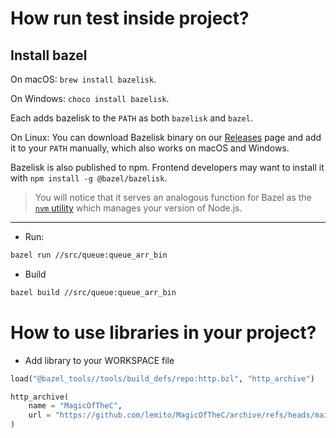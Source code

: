# How run test inside project?

## Install bazel
On macOS: `brew install bazelisk`.

On Windows: `choco install bazelisk`.

Each adds bazelisk to the `PATH` as both `bazelisk` and `bazel`.

On Linux: You can download Bazelisk binary on our [Releases](https://github.com/bazelbuild/bazelisk/releases) page and add it to your `PATH` manually, which also works on macOS and Windows.

Bazelisk is also published to npm.
Frontend developers may want to install it with `npm install -g @bazel/bazelisk`.

> You will notice that it serves an analogous function for Bazel as the
> [`nvm` utility](https://github.com/nvm-sh/nvm) which manages your version of Node.js.
--------
* Run:
```bash
bazel run //src/queue:queue_arr_bin
```
* Build
```bash
bazel build //src/queue:queue_arr_bin
```

# How to use libraries in your project?

* Add library to your WORKSPACE file
```py
load("@bazel_tools//tools/build_defs/repo:http.bzl", "http_archive")

http_archive(
    name = "MagicOfTheC",
    url = "https://github.com/lemito/MagicOfTheC/archive/refs/heads/main.zip",
)
```